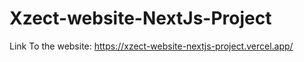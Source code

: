 # Xzect-website-NextJs-Project

Link To the website: https://xzect-website-nextjs-project.vercel.app/
